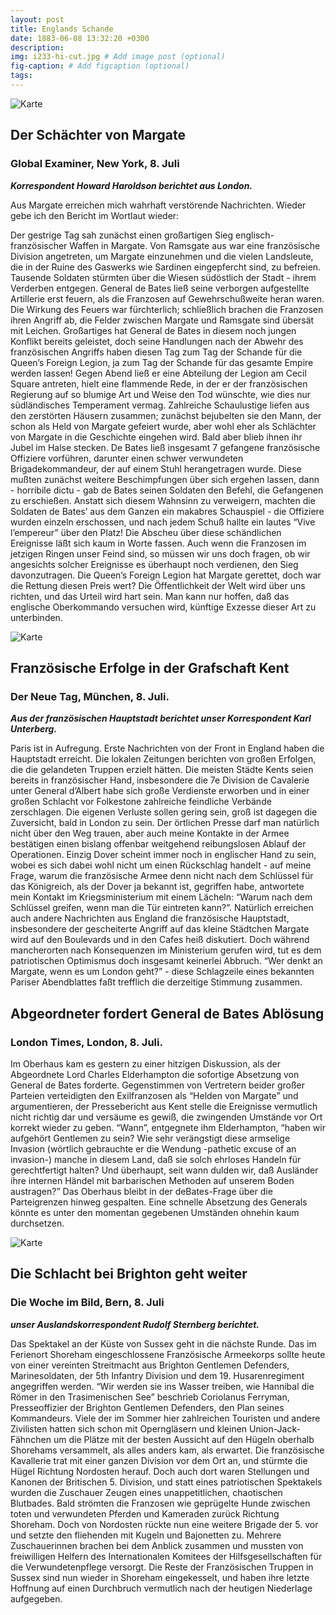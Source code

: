 ```yaml
---
layout: post
title: Englands Schande
date: 1883-06-08 13:32:20 +0300
description: 
img: i233-hi-cut.jpg # Add image post (optional)
fig-caption: # Add figcaption (optional)
tags: 
---
```


![Karte]({{site.baseurl}}/assets/img/margate7jul.jpg)

## Der Schächter von Margate

### Global Examiner, New York, 8. Juli

***Korrespondent Howard Haroldson berichtet aus London.***

Aus Margate erreichen mich wahrhaft verstörende Nachrichten. Wieder gebe ich den Bericht im Wortlaut wieder: 

Der gestrige Tag sah zunächst einen großartigen Sieg englisch-französischer Waffen in Margate. Von Ramsgate aus war eine französische Division angetreten, um Margate einzunehmen und die vielen Landsleute, die in der Ruine des Gaswerks wie Sardinen eingepfercht sind, zu befreien. Tausende Soldaten stürmten über die Wiesen südöstlich der Stadt - ihrem Verderben entgegen. General de Bates ließ seine verborgen aufgestellte Artillerie erst feuern, als die Franzosen auf Gewehrschußweite heran waren. Die Wirkung des Feuers war fürchterlich; schließlich brachen die Franzosen ihren Angriff ab, die Felder zwischen Margate und Ramsgate sind übersät mit Leichen. Großartiges hat General de Bates in diesem noch jungen Konflikt bereits geleistet, doch seine Handlungen nach der Abwehr des französischen Angriffs haben diesen Tag zum Tag der Schande für die Queen’s Foreign Legion, ja zum Tag der Schande für das gesamte Empire werden lassen! Gegen Abend ließ er eine Abteilung der Legion am Cecil Square antreten, hielt eine flammende Rede, in der er der französischen Regierung auf so blumige Art und Weise den Tod wünschte, wie dies nur südländisches Temperament vermag. Zahlreiche Schaulustige liefen aus den zerstörten Häusern zusammen; zunächst bejubelten sie den Mann, der schon als Held von Margate gefeiert wurde, aber wohl eher als Schlächter von Margate in die Geschichte eingehen wird. Bald aber blieb ihnen ihr Jubel im Halse stecken. De Bates ließ insgesamt 7 gefangene französische Offiziere vorführen, darunter einen schwer verwundeten Brigadekommandeur, der auf einem Stuhl herangetragen wurde.  Diese mußten zunächst weitere Beschimpfungen über sich ergehen lassen, dann - horribile dictu - gab de Bates seinen Soldaten den Befehl, die Gefangenen zu erschießen. Anstatt sich diesem Wahnsinn zu verweigern, machten die Soldaten de Bates’ aus dem Ganzen ein makabres Schauspiel  - die Offiziere wurden einzeln erschossen, und nach jedem Schuß hallte ein lautes “Vive l’empereur” über den Platz! Die Abscheu über diese schändlichen Ereignisse läßt sich kaum in Worte fassen. Auch wenn die Franzosen im jetzigen Ringen unser Feind sind, so müssen wir uns doch fragen, ob wir angesichts solcher Ereignisse es überhaupt noch verdienen, den Sieg davonzutragen. Die Queen’s Foreign Legion hat Margate gerettet, doch war die Rettung diesen Preis wert? Die Öffentlichkeit der Welt wird über uns richten, und das Urteil wird hart sein. Man kann nur hoffen, daß das englische Oberkommando versuchen wird, künftige Exzesse dieser Art zu unterbinden.

![Karte]({{site.baseurl}}/assets/img/folkestone7jul.jpg)

## Französische Erfolge in der Grafschaft Kent

### Der Neue Tag, München, 8. Juli.

***Aus der französischen Hauptstadt berichtet unser Korrespondent Karl Unterberg.***

Paris ist in Aufregung. Erste Nachrichten von der Front in England haben die Hauptstadt erreicht. Die lokalen Zeitungen berichten von großen Erfolgen, die die gelandeten Truppen erzielt hätten. Die meisten Städte Kents seien bereits in französischer Hand, insbesondere die 7e Division de Cavalerie unter General d’Albert habe sich große Verdienste erworben und in einer großen Schlacht vor Folkestone zahlreiche feindliche Verbände zerschlagen. Die eigenen Verluste sollen gering sein, groß ist dagegen die Zuversicht, bald in London zu sein. Der örtlichen Presse darf man natürlich nicht über den Weg trauen, aber auch meine Kontakte in der Armee bestätigen einen bislang offenbar weitgehend reibungslosen Ablauf der Operationen. Einzig Dover scheint immer noch in englischer Hand zu sein, wobei es sich dabei wohl nicht um einen Rückschlag handelt - auf meine Frage, warum die französische Armee denn nicht nach dem Schlüssel für das Königreich, als der Dover ja bekannt ist, gegriffen habe, antwortete mein Kontakt im Kriegsministerium mit einem Lächeln: “Warum nach dem Schlüssel greifen, wenn man die Tür eintreten kann?”. Natürlich erreichen auch andere Nachrichten aus England die französische Hauptstadt, insbesondere der gescheiterte Angriff auf das kleine Städtchen Margate wird auf den Boulevards und in den Cafes heiß diskutiert. Doch während mancherorten nach Konsequenzen im Ministerium gerufen wird, tut es dem patriotischen Optimismus doch insgesamt keinerlei Abbruch. “Wer denkt an Margate, wenn es um London geht?” - diese Schlagzeile eines bekannten Pariser Abendblattes faßt trefflich die derzeitige Stimmung zusammen.


## Abgeordneter fordert General de Bates Ablösung

### London Times, London, 8. Juli.

Im Oberhaus kam es gestern zu einer hitzigen Diskussion, als der Abgeordnete Lord Charles Elderhampton die sofortige Absetzung von General de Bates forderte. Gegenstimmen von Vertretern beider großer Parteien verteidigten den Exilfranzosen als “Helden von Margate” und argumentieren, der Pressebericht aus Kent stelle die Ereignisse vermutlich nicht richtig dar und versäume es gewiß, die zwingenden Umstände vor Ort korrekt wieder zu geben. “Wann”, entgegnete ihm Elderhampton, “haben wir aufgehört Gentlemen zu sein? Wie sehr verängstigt diese armselige Invasion (wörtlich gebrauchte er die Wendung -pathetic excuse of an invasion-) manche in diesem Land, daß sie solch ehrloses Handeln für gerechtfertigt halten? Und überhaupt, seit wann dulden wir, daß Ausländer ihre internen Händel mit barbarischen Methoden auf unserem Boden austragen?” Das Oberhaus bleibt in der deBates-Frage über die Parteigrenzen hinweg gespalten. Eine schnelle Absetzung des Generals könnte es unter den momentan gegebenen Umständen ohnehin kaum durchsetzen.

![Karte]({{site.baseurl}}/assets/img/brighton7jul.jpg)

## Die Schlacht bei Brighton geht weiter

### Die Woche im Bild, Bern, 8. Juli
***unser Auslandskorrespondent Rudolf Sternberg berichtet.***

Das Spektakel an der Küste von Sussex geht in die nächste Runde. Das im Ferienort Shoreham eingeschlossene Französische Armeekorps sollte heute von einer vereinten Streitmacht aus Brighton Gentlemen Defenders, Marinesoldaten, der 5th Infantry Division und dem 19. Husarenregiment angegriffen werden. “Wir werden sie ins Wasser treiben, wie Hannibal die Römer in den Trasimenischen See” beschrieb Coriolanus Ferryman, Presseoffizier der Brighton Gentlemen Defenders, den Plan seines Kommandeurs. Viele der im Sommer hier zahlreichen Touristen und andere Zivilisten hatten sich schon mit Operngläsern und kleinen Union-Jack-Fähnchen um die Plätze mit der besten Aussicht auf den Hügeln oberhalb Shorehams versammelt, als alles anders kam, als erwartet. Die französische Kavallerie trat mit einer ganzen Division vor dem Ort an, und stürmte die Hügel Richtung Nordosten herauf. Doch auch dort waren Stellungen und Kanonen der Britischen 5. Division, und statt eines patriotischen Spektakels wurden die Zuschauer Zeugen eines unappetitlichen, chaotischen Blutbades. Bald strömten die Franzosen wie geprügelte Hunde zwischen toten und verwundeten Pferden und Kameraden zurück Richtung Shoreham. Doch von Nordosten rückte nun eine weitere Brigade der 5. vor und setzte den fliehenden mit Kugeln und Bajonetten zu. Mehrere Zuschauerinnen brachen bei dem Anblick zusammen und mussten von freiwilligen Helfern des Internationalen Komitees der Hilfsgesellschaften für die Verwundetenpflege versorgt. Die Reste der Französischen Truppen in Sussex sind nun wieder in Shoreham eingekesselt, und haben ihre letzte Hoffnung auf einen Durchbruch vermutlich nach der heutigen Niederlage aufgegeben.

